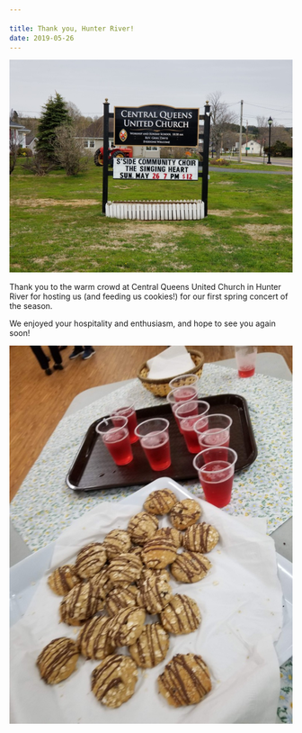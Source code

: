 ```yaml
---

title: Thank you, Hunter River!
date: 2019-05-26
---
```

![](../images/20190526_165719.jpg)

Thank you to the warm crowd at Central Queens United Church in Hunter River for hosting us (and feeding us cookies!) for our first spring concert of the season.

We enjoyed your hospitality and enthusiasm, and hope to see you again soon!

![](../images/20190526_195626.jpg)
